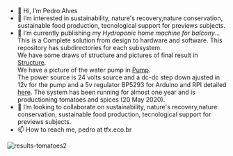 - 👋 Hi, I’m Pedro Alves
- 👀 I’m interested in sustainability, nature's recovery,nature conservation, sustainable food production, tecnological support for previews subjects.
- 🌱 I’m currently publishing my *Hydroponic home machine for balcony*... 
This is a Complete solution from design to hardware and software. This repository has subdirectories for
each subsystem. <br>We have some draws of structure and pictures of final result in <a href=./Structure>Structure</a>.<br>
We have a picture of the water pump in <a href=./Pump>Pump</a>.<br> The power source is 24 volts source and
a dc-dc step down ajusted in 12v for the pump and a 5v regulator BP5293 for Arduino and RPI detailed <a href=./PowerSource>here</a>. The system has been running for almost one year and is productioning tomatoes and spices (20 May 2020).
- 💞️ I’m looking to collaborate on sustainability, nature's recovery,nature conservation, sustainable food production, tecnological support for previews subjects.
- 📫 How to reach me, pedro at tfx.eco.br

<!---
PedroAlvesTFX/PedroAlvesTFX is a ✨ special ✨ repository because its `README.md` (this file) appears on your GitHub profile.
You can click the Preview link to take a look at your changes.
--->
![results-tomatoes2](https://user-images.githubusercontent.com/22840629/167954280-6183ad65-823c-4b5c-937e-c7091e8d5dbc.jpg)
